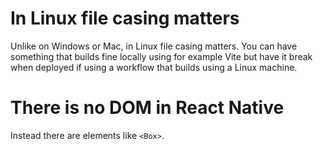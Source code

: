 # In Linux file casing matters

Unlike on Windows or Mac, in Linux file casing matters. You can have something that builds fine locally using for example Vite but have it break when deployed if using a workflow that builds using a Linux machine.

# There is no DOM in React Native

Instead there are elements like `<Box>`.
